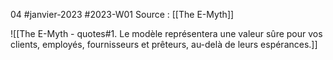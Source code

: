 04 #janvier-2023 #2023-W01
Source : [[The E-Myth]]

![[The E-Myth - quotes#1. Le modèle représentera une valeur sûre pour vos clients, employés, fournisseurs et prêteurs, au-delà de leurs espérances.]]